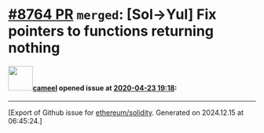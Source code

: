 # [\#8764 PR](https://github.com/ethereum/solidity/pull/8764) `merged`: [Sol->Yul] Fix pointers to functions returning nothing

#### <img src="https://avatars.githubusercontent.com/u/137030?v=4" width="50">[cameel](https://github.com/cameel) opened issue at [2020-04-23 19:18](https://github.com/ethereum/solidity/pull/8764):






-------------------------------------------------------------------------------



[Export of Github issue for [ethereum/solidity](https://github.com/ethereum/solidity). Generated on 2024.12.15 at 06:45:24.]
